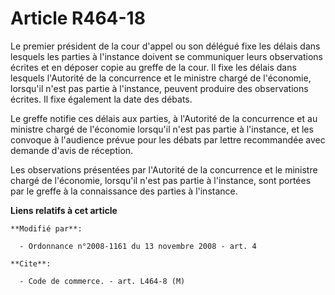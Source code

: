 # Article R464-18

Le premier président de la cour d'appel ou son délégué fixe les délais dans lesquels les parties à l'instance doivent se
communiquer leurs observations écrites et en déposer copie au greffe de la cour. Il fixe les délais dans lesquels l'Autorité
de la concurrence et le ministre chargé de l'économie, lorsqu'il n'est pas partie à l'instance, peuvent produire des
observations écrites. Il fixe également la date des débats. 

Le greffe notifie ces délais aux parties, à l'Autorité de la concurrence et au ministre chargé de l'économie lorsqu'il n'est
pas partie à l'instance, et les convoque à l'audience prévue pour les débats par lettre recommandée avec demande d'avis de
réception. 

Les observations présentées par l'Autorité de la concurrence et le ministre chargé de l'économie, lorsqu'il n'est pas partie
à l'instance, sont portées par le greffe à la connaissance des parties à l'instance.

**Liens relatifs à cet article**

	**Modifié par**:

	  - Ordonnance n°2008-1161 du 13 novembre 2008 - art. 4

	**Cite**:

	  - Code de commerce. - art. L464-8 (M)
